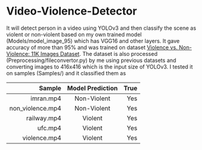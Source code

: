 # Video-Violence-Detector
It will detect person in a video using YOLOv3 and then classify the scene as violent or non-violent based on my own trained model (Models/model_image_95) which has VGG16 and other layers. It gave accuracy of more than 95% and was trained on dataset [Violence vs. Non-Violence: 11K Images Dataset](https://www.kaggle.com/datasets/abdulmananraja/real-life-violence-situations). The dataset is also processed (Preprocessing/fileconvertor.py) by me using previous datasets and converting images to 416x416 which is the input size of YOLOv3.
I tested it on samples (Samples/) and it classified them as

| Sample           | Model Prediction         | True  |
| ----------------:|:------------------------:| -----:|
| imran.mp4        | Non-Violent              | Yes   |
| non_violence.mp4 | Non-Violent              | Yes   |
| railway.mp4      | Violent                  | Yes   |
| ufc.mp4          | Violent                  | Yes   |
| violence.mp4     | Violent                  | Yes   |
